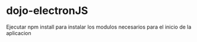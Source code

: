 # dojo-electronJS
Ejecutar npm install para instalar los modulos necesarios para el 
inicio de la aplicacion